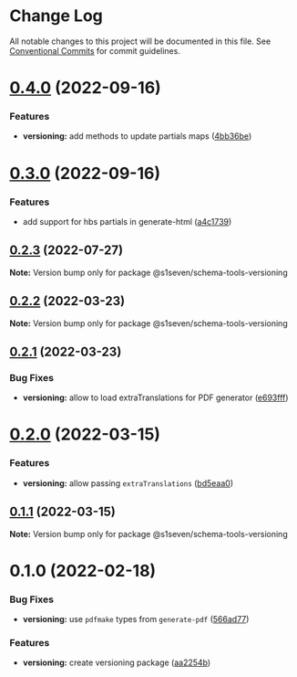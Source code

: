 # Change Log

All notable changes to this project will be documented in this file.
See [Conventional Commits](https://conventionalcommits.org) for commit guidelines.

# [0.4.0](https://github.com/s1seven/schema-tools/compare/@s1seven/schema-tools-versioning@0.3.0...@s1seven/schema-tools-versioning@0.4.0) (2022-09-16)


### Features

* **versioning:** add methods to update partials maps ([4bb36be](https://github.com/s1seven/schema-tools/commit/4bb36bebf55ba0dbe583b9d9f947e26651e1009c))





# [0.3.0](https://github.com/s1seven/schema-tools/compare/@s1seven/schema-tools-versioning@0.2.3...@s1seven/schema-tools-versioning@0.3.0) (2022-09-16)


### Features

* add support for hbs partials in generate-html ([a4c1739](https://github.com/s1seven/schema-tools/commit/a4c1739e21d55ceb9f0f48d01656bf56940f33f7))





## [0.2.3](https://github.com/s1seven/schema-tools/compare/@s1seven/schema-tools-versioning@0.2.2...@s1seven/schema-tools-versioning@0.2.3) (2022-07-27)

**Note:** Version bump only for package @s1seven/schema-tools-versioning





## [0.2.2](http://github.com/s1seven/schema-tools/compare/@s1seven/schema-tools-versioning@0.2.1...@s1seven/schema-tools-versioning@0.2.2) (2022-03-23)

**Note:** Version bump only for package @s1seven/schema-tools-versioning





## [0.2.1](http://github.com/s1seven/schema-tools/compare/@s1seven/schema-tools-versioning@0.2.0...@s1seven/schema-tools-versioning@0.2.1) (2022-03-23)


### Bug Fixes

* **versioning:** allow to load extraTranslations for PDF generator ([e693fff](http://github.com/s1seven/schema-tools/commit/e693fff072cde69888ff1cc3a2342942327704e7))





# [0.2.0](http://github.com/s1seven/schema-tools/compare/@s1seven/schema-tools-versioning@0.1.1...@s1seven/schema-tools-versioning@0.2.0) (2022-03-15)


### Features

* **versioning:** allow passing `extraTranslations` ([bd5eaa0](http://github.com/s1seven/schema-tools/commit/bd5eaa06b6392c3b28c32b2c8999158fa09bb698))





## [0.1.1](http://github.com/s1seven/schema-tools/compare/@s1seven/schema-tools-versioning@0.1.0...@s1seven/schema-tools-versioning@0.1.1) (2022-03-15)

**Note:** Version bump only for package @s1seven/schema-tools-versioning





# 0.1.0 (2022-02-18)


### Bug Fixes

* **versioning:** use `pdfmake` types from `generate-pdf` ([566ad77](http://github.com/s1seven/schema-tools/commit/566ad776eeb8df6f5f97e0817f8ef8fb40e1063f))


### Features

* **versioning:** create versioning package ([aa2254b](http://github.com/s1seven/schema-tools/commit/aa2254b14592becab36e69fd83bda6faa66b6051))
